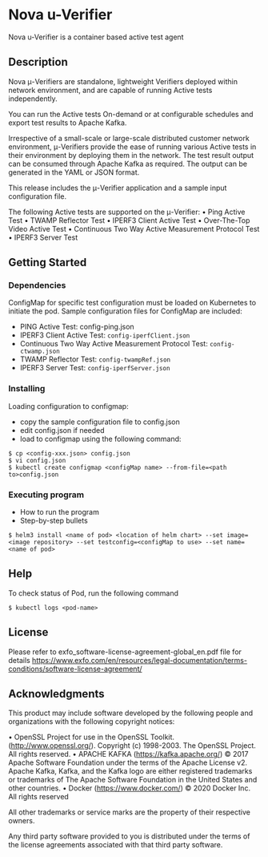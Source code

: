 # Nova u-Verifier

Nova u-Verifier is a container based active test agent

## Description

Nova μ-Verifiers are standalone, lightweight Verifiers deployed within network environment, and are capable of running Active tests independently.

You can run the Active tests On-demand or at configurable schedules and export test results to Apache Kafka.

Irrespective of a small-scale or large-scale distributed customer network environment, μ-Verifiers provide the ease of running various Active tests in their environment by deploying them in the network. The test result output can be consumed through Apache Kafka as required. The output can be generated in the YAML or JSON format.

This release includes the μ-Verifier application and a sample input configuration file.

The following Active tests are supported on the μ-Verifier:
• Ping Active Test
• TWAMP Reflector Test
• IPERF3 Client Active Test
• Over-The-Top Video Active Test
• Continuous Two Way Active Measurement Protocol Test
• IPERF3 Server Test

## Getting Started

### Dependencies

ConfigMap for specific test configuration must be loaded on Kubernetes to initiate the pod.
Sample configuration files for ConfigMap are included:
- PING Active Test: config-ping.json
- IPERF3 Client Active Test: `config-iperfClient.json`
- Continuous Two Way Active Measurement Protocol Test: `config-ctwamp.json`
- TWAMP Reflector Test: `config-twampRef.json`
- IPERF3 Server Test: `config-iperfServer.json`

### Installing

Loading configuration to configmap:
* copy the sample configuration file to config.json
* edit config.json if needed
* load to configmap using the following command:
```
$ cp <config-xxx.json> config.json
$ vi config.json
$ kubectl create configmap <configMap name> --from-file=<path to>config.json
```

### Executing program

* How to run the program
* Step-by-step bullets
```
$ helm3 install <name of pod> <location of helm chart> --set image=<image repository> --set testconfig=<configMap to use> --set name=<name of pod>
```

## Help

To check status of Pod, run the following command
```
$ kubectl logs <pod-name>
```

## License

Please refer to exfo_software-license-agreement-global_en.pdf file for details
https://www.exfo.com/en/resources/legal-documentation/terms-conditions/software-license-agreement/

## Acknowledgments

This product may include software developed by the following people and organizations with the following copyright notices:

• OpenSSL Project for use in the OpenSSL Toolkit. (http://www.openssl.org/). Copyright (c) 1998-2003. The OpenSSL Project. All rights reserved.
• APACHE KAFKA (https://kafka.apache.org/) © 2017 Apache Software Foundation under the terms of the Apache License v2. Apache Kafka, Kafka, and the Kafka logo are either registered trademarks or trademarks of The Apache Software Foundation in the United States and other countries.
• Docker (https://www.docker.com/) © 2020 Docker Inc. All rights reserved

All other trademarks or service marks are the property of their respective owners.

Any third party software provided to you is distributed under the terms of the license agreements associated with that third party software.